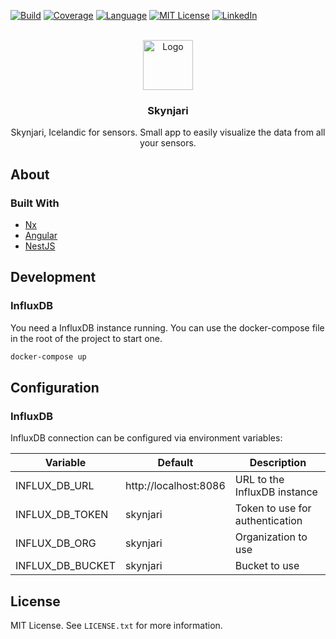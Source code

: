 <div id="top"></div>

[![Build][build-shield]][build-url]
[![Coverage][coverage-shield]][coverage-url]
[![Language][language-shield]][build-url]
[![MIT License][license-shield]][license-url]
[![LinkedIn][linkedin-shield]][linkedin-url]


<br />
<div align="center">
  <a href="https://github.com/uebelack/skynjari">
    <img src="apps/frontend/src/assets/logo-512.png" alt="Logo" width="80" height="80">
  </a>

<h3 align="center">Skynjari</h3>
  <p align="center">
    Skynjari, Icelandic for sensors. Small app to easily visualize the data from all your sensors.
  </p>
</div>

## About


### Built With

* [Nx](https://nx.dev/)
* [Angular](https://angular.io/)
* [NestJS](https://nestjs.com/)


## Development

### InfluxDB
You need a InfluxDB instance running. You can use the docker-compose file in the root of the project to start one.

```bash
docker-compose up
```


## Configuration

### InfluxDB
InfluxDB connection can be configured via environment variables:

| Variable | Default | Description   |
|---|---|---|
| INFLUX_DB_URL | http://localhost:8086 | URL to the InfluxDB instance |
| INFLUX_DB_TOKEN | skynjari | Token to use for authentication |
| INFLUX_DB_ORG | skynjari | Organization to use |
| INFLUX_DB_BUCKET | skynjari | Bucket to use |

## License

MIT License. See `LICENSE.txt` for more information.


[build-shield]: https://img.shields.io/github/workflow/status/uebelacker/skynjari/Build.svg?style=for-the-badge
[build-url]: https://github.com/uebelacker/skynjari/actions/workflows/main.yml
[language-shield]: https://img.shields.io/github/languages/top/uebelacker/skynjari.svg?style=for-the-badge
[language-url]: https://github.com/uebelacker/skynjari
[coverage-shield]: https://img.shields.io/coveralls/github/uebelacker/skynjari.svg?style=for-the-badge
[coverage-url]: https://coveralls.io/github/uebelacker/skynjari
[license-shield]: https://img.shields.io/github/license/uebelacker/skynjari.svg?style=for-the-badge
[license-url]: https://github.com/uebelacker/skynjari/blob/master/LICENSE.txt
[linkedin-shield]: https://img.shields.io/badge/-LinkedIn-black.svg?style=for-the-badge&logo=linkedin&colorB=555
[linkedin-url]: https://linkedin.com/in/david-übelacker-600262222
